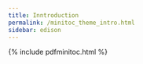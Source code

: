 ```yaml
---
title: Inntroduction
permalink: /minitoc_theme_intro.html
sidebar: edison
---
```


{% include pdfminitoc.html %}
